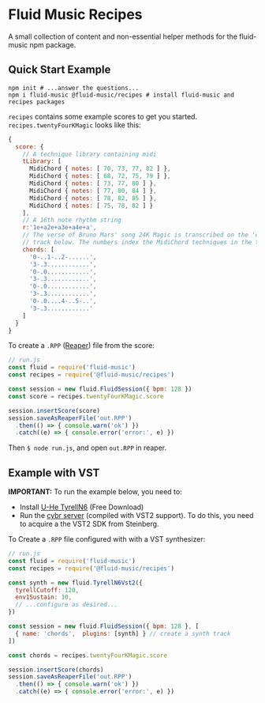 # Fluid Music Recipes

A small collection of content and non-essential helper methods for the fluid-music npm package.

## Quick Start Example

```shell
npm init # ...answer the questions...
npm i fluid-music @fluid-music/recipes # install fluid-music and recipes packages
```

`recipes` contains some example scores to get you started. `recipes.twentyFourKMagic` looks like this:

```javascript
{
  score: {
    // A technique library containing midi
    tLibrary: [
      MidiChord { notes: [ 70, 73, 77, 82 ] },
      MidiChord { notes: [ 68, 72, 75, 79 ] },
      MidiChord { notes: [ 73, 77, 80 ] },
      MidiChord { notes: [ 77, 80, 84 ] },
      MidiChord { notes: [ 78, 82, 85 ] },
      MidiChord { notes: [ 75, 78, 82 ] }
    ],
    // A 16th note rhythm string
    r:'1e+a2e+a3e+a4e+a',
    // The verse of Bruno Mars' song 24K Magic is transcribed on the 'chords'
    // track below. The numbers index the MidiChord techniques in the tLibrary.
    chords: [
      '0-..1-..2-......',
      '3-.3............',
      '0-.0............',
      '3-.3............',
      '0-.0............',
      '3-.3............',
      '0-.0....4-..5-..',
      '3-.3............'
    ]
  }
}
```

To create a `.RPP` ([Reaper](https://reaper.fm)) file from the score:

```javascript
// run.js
const fluid = require('fluid-music')
const recipes = require('@fluid-music/recipes')

const session = new fluid.FluidSession({ bpm: 128 })
const score = recipes.twentyFourKMagic.score

session.insertScore(score)
session.saveAsReaperFile('out.RPP')
  .then(() => { console.warn('ok') })
  .catch((e) => { console.error('error:', e) })
```

Then `$ node run.js`, and open `out.RPP` in reaper.


## Example with VST

**IMPORTANT:** To run the example below, you need to:
 - Install [U-He TyrellN6](https://u-he.com/products/tyrelln6/) (Free Download)
 - Run the [cybr server](https://github.com/CharlesHolbrow/cybr) (compiled with VST2 support). To do this, you need to acquire a the VST2 SDK from Steinberg.

To Create a `.RPP` file configured with with a VST synthesizer:

```javascript
// run.js
const fluid = require('fluid-music')
const recipes = require('@fluid-music/recipes')

const synth = new fluid.TyrellN6Vst2({
  tyrellCutoff: 120,
  env1Sustain: 10,
  // ...configure as desired...
})

const session = new fluid.FluidSession({ bpm: 128 }, [ 
  { name: 'chords',  plugins: [synth] } // create a synth track
])

const chords = recipes.twentyFourKMagic.score

session.insertScore(chords)
session.saveAsReaperFile('out.RPP')
  .then(() => { console.warn('ok') })
  .catch((e) => { console.error('error:', e) })
```
